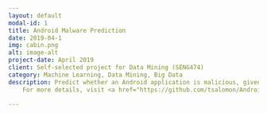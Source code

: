 ```yaml
---
layout: default
modal-id: 1
title: Android Malware Prediction
date: 2019-04-1
img: cabin.png
alt: image-alt
project-date: April 2019
client: Self-selected project for Data Mining (SENG474)
category: Machine Learning, Data Mining, Big Data
description: Predict whether an Android application is malicious, given the app’s required permissions.
    For more details, visit <a href="https://github.com/tsalomon/AndroidMalwareAnalysis"> github.com/tsalomon/AndroidMalwareAnalysis</a>

---
```

